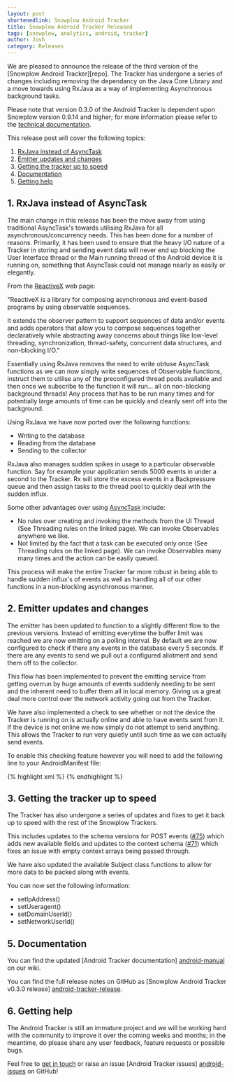 ```yaml
---
layout: post
shortenedlink: Snowplow Android Tracker
title: Snowplow Android Tracker Released
tags: [snowplow, analytics, android, tracker]
author: Josh
category: Releases
---
```


We are pleased to announce the release of the third version of the [Snowplow Android Tracker][repo]. The Tracker has undergone a series of changes including removing the dependancy on the Java Core Library and a move towards using RxJava as a way of implementing Asynchronous background tasks.

Please note that version 0.3.0 of the Android Tracker is dependent upon Snowplow version 0.9.14 and higher; for more information please refer to the [technical documentation][android-manual].

This release post will cover the following topics:

1. [RxJava instead of AsyncTask](/blog/2015/02/09/snowplow-android-tracker-0.3.0-released/#rx-java)
2. [Emitter updates and changes](/blog/2015/02/09/snowplow-android-tracker-0.3.0-released/#emitter-changes)
3. [Getting the tracker up to speed](/blog/2015/02/09/snowplow-android-tracker-0.3.0-released/#getting-up-to-speed)
4. [Documentation](/blog/2015/02/09/snowplow-android-tracker-0.3.0-released/#docs)
5. [Getting help](/blog/2015/02/09/snowplow-android-tracker-0.3.0-released/#help)

<h2><a name="rx-java">1. RxJava instead of AsyncTask</a></h2>

The main change in this release has been the move away from using traditional AsyncTask's towards utilising RxJava for all asynchronous/concurrency needs.  This has been done for a number of reasons. Primarily, it has been used to ensure that the heavy I/O nature of a Tracker in storing and sending event data will never end up blocking the User Interface thread or the Main running thread of the Android device it is running on, something that AsyncTask could not manage nearly as easily or elegantly.

From the [ReactiveX][reactive-x] web page:

"ReactiveX is a library for composing asynchronous and event-based programs by using observable sequences.

It extends the observer pattern to support sequences of data and/or events and adds operators that allow you to compose sequences together declaratively while abstracting away concerns about things like low-level threading, synchronization, thread-safety, concurrent data structures, and non-blocking I/O."

Essentially using RxJava removes the need to write obtuse AsyncTask functions as we can now simply write sequences of Observable functions, instruct them to utilise any of the preconfigured thread pools available and then once we subscribe to the function it will run... all on non-blocking background threads! Any process that has to be run many times and for potentially large amounts of time can be quickly and cleanly sent off into the background.

Using RxJava we have now ported over the following functions:

- Writing to the database
- Reading from the database
- Sending to the collector

RxJava also manages sudden spikes in usage to a particular observable function. Say for example your application sends 5000 events in under a second to the Tracker.  Rx will store the excess events in a Backpressure queue and then assign tasks to the thread pool to quickly deal with the sudden influx.

Some other advantages over using [AsyncTask][async-task] include:

- No rules over creating and invoking the methods from the UI Thread (See Threading rules on the linked page).  We can invoke Observables anywhere we like.
- Not limited by the fact that a task can be executed only once (See Threading rules on the linked page).  We can invoke Observables many many times and the action can be easily queued.

This process will make the entire Tracker far more robust in being able to handle sudden influx's of events as well as handling all of our other functions in a non-blocking asynchronous manner.

<h2><a name="emitter-changes">2. Emitter updates and changes</a></h2>

The emitter has been updated to function to a slightly different flow to the previous versions.  Instead of emitting everytime the buffer limit was reached we are now emitting on a polling interval.  By default we are now configured to check if there any events in the database every 5 seconds.  If there are any events to send we pull out a configured allotment and send them off to the collector.

This flow has been implemented to prevent the emitting service from getting overrun by huge amounts of events suddenly needing to be sent and the inherent need to buffer them all in local memory. Giving us a great deal more control over the network activity going out from the Tracker.

We have also implemented a check to see whether or not the device the Tracker is running on is actually online and able to have events sent from it.  If the device is not online we now simply do not attempt to send anything.  This allows the Tracker to run very quietly until such time as we can actually send events.  

To enable this checking feature however you will need to add the following line to your AndroidManifest file:

{% highlight xml %}
<uses-permission android:name="android.permission.ACCESS_NETWORK_STATE"/>
{% endhighlight %}

<h2><a name="docs">3. Getting the tracker up to speed</a></h2>

The Tracker has also undergone a series of updates and fixes to get it back up to speed with the rest of the Snowplow Trackers.  

This includes updates to the schema versions for POST events ([#75][payload-data]) which adds new available fields and updates to the context schema ([#71][contexts]) which fixes an issue with empty context arrays being passed through.

We have also updated the available Subject class functions to allow for more data to be packed along with events.  

You can now set the following information:

- setIpAddress()
- setUseragent()
- setDomainUserId()
- setNetworkUserId()

<h2><a name="docs">5. Documentation</a></h2>

You can find the updated [Android Tracker documentation] [android-manual] on our wiki.

You can find the full release notes on GitHub as [Snowplow Android Tracker v0.3.0 release] [android-tracker-release].

<h2><a name="help">6. Getting help</a></h2>

The Android Tracker is still an immature project and we will be working hard with the community to improve it over the coming weeks and months; in the meantime, do please share any user feedback, feature requests or possible bugs.

Feel free to [get in touch][talk-to-us] or raise an issue [Android Tracker issues] [android-issues] on GitHub!

[android-repo]: https://github.com/snowplow/snowplow-android-tracker

[reactive-x]: http://reactivex.io/
[async-task]: http://developer.android.com/reference/android/os/AsyncTask.html

[android-setup]: https://github.com/snowplow/snowplow/wiki/Java-Tracker-Setup
[android-manual]: https://github.com/snowplow/snowplow/wiki/Android-Tracker
[android-tracker-release]: https://github.com/snowplow/snowplow-android-tracker/releases/tag/android-0.3.0

[payload-data]: https://github.com/snowplow/iglu-central/issues/75
[contexts]: https://github.com/snowplow/iglu-central/issues/71

[talk-to-us]: https://github.com/snowplow/snowplow/wiki/Talk-to-us
[android-issues]: https://github.com/snowplow/snowplow-android-tracker/issues
